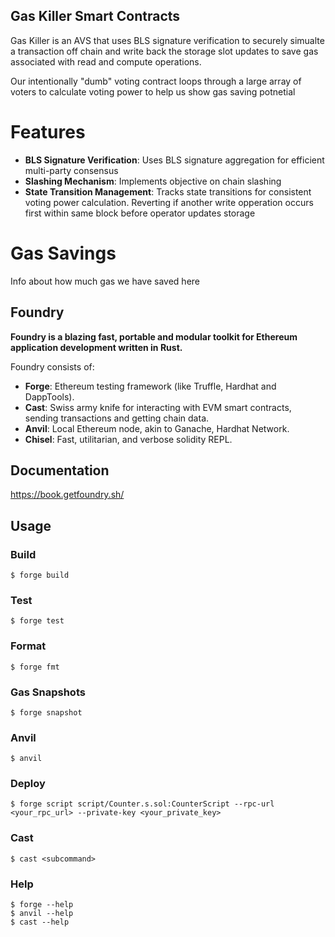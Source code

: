 ## Gas Killer Smart Contracts 

Gas Killer is an AVS that uses BLS signature verification to securely simualte a transaction off chain and write back the storage slot updates to save gas associated with read and compute operations.

Our intentionally "dumb" voting contract loops through a large array of voters to calculate voting power to help us show gas saving potnetial 

# Features 
- **BLS Signature Verification**: Uses BLS signature aggregation for efficient multi-party consensus
- **Slashing Mechanism**: Implements objective on chain slashing
- **State Transition Management**: Tracks state transitions for consistent voting power calculation. Reverting if another write opperation occurs first within same block before operator updates storage

# Gas Savings 

Info about how much gas we have saved here

## Foundry

**Foundry is a blazing fast, portable and modular toolkit for Ethereum application development written in Rust.**

Foundry consists of:

-   **Forge**: Ethereum testing framework (like Truffle, Hardhat and DappTools).
-   **Cast**: Swiss army knife for interacting with EVM smart contracts, sending transactions and getting chain data.
-   **Anvil**: Local Ethereum node, akin to Ganache, Hardhat Network.
-   **Chisel**: Fast, utilitarian, and verbose solidity REPL.

## Documentation

https://book.getfoundry.sh/

## Usage

### Build

```shell
$ forge build
```

### Test

```shell
$ forge test
```

### Format

```shell
$ forge fmt
```

### Gas Snapshots

```shell
$ forge snapshot
```

### Anvil

```shell
$ anvil
```

### Deploy

```shell
$ forge script script/Counter.s.sol:CounterScript --rpc-url <your_rpc_url> --private-key <your_private_key>
```

### Cast

```shell
$ cast <subcommand>
```

### Help

```shell
$ forge --help
$ anvil --help
$ cast --help
```
